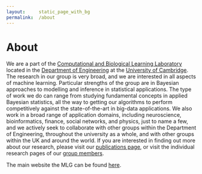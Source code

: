 ```yaml
---
layout:     static_page_with_bg
permalink:  /about
---
```


# About

We are a part of the [Computational and Biological Learning Laboratory](http://learning.eng.cam.ac.uk/Public/) located in the [Department of Engineering](http://www.eng.cam.ac.uk/) at the [University of Cambridge](http://www.cam.ac.uk/).  The research in our group is very broad, and we are interested in all aspects of machine learning.
Particular strengths of the group are in Bayesian approaches to modelling and inference in statistical applications.
The type of work we do can range from studying fundamental concepts in applied Bayesian statistics, all the way to getting our algorithms to perform competitively against the state-of-the-art in big-data applications.
We also work in a broad range of application domains, including neuroscience, bioinformatics, finance, social networks, and physics, just to name a few, and we actively seek to collaborate with other groups within the Department of Engineering, throughout the university as a whole, and with other groups within the UK and around the world. 
If you are interested in finding out more about our research, please visit our [publications page](http://mlg.eng.cam.ac.uk/pub/), or visit the individual research pages of our [group members](http://mlg.eng.cam.ac.uk/?page_id=381). 

The main website the MLG can be found [here](http://mlg.eng.cam.ac.uk/?page_id=657).
